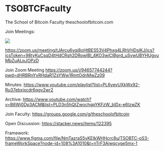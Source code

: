 # TSOBTCFaculty
The School of Bitcoin Faculty
theschoolofbitcoin.com

Join Meetings:

<a target="_blank" href="https://calendar.google.com/calendar/event?action=TEMPLATE&amp;tmeid=dWptdjU0anVwbnZiNW11aDZ0NTgwZjNoaDNfMjAyMzA0MDdUMDMwMDAwWiBrZG5vbGFuQG0&amp;tmsrc=kdnolan%40gmail.com&amp;scp=ALL"><img border="0" src="https://www.google.com/calendar/images/ext/gc_button1_en-GB.gif"></a>


https://zoom.us/meeting/tJArcu6vqj8oHtBES53V4Phxg4LRhVHDslKJ/ics?icsToken=98tyKuCsqD4tHdCRsh2DRowIBI_4KO3wiClBgrd_uSywUBYHUgvuMbZuALpJOPzD

Join Zoom Meeting
https://zoom.us/j/94657744244?pwd=dHRBRnYvRHdaR1ZsYWw1RmtOdnMwZz09

Minutes:
https://www.youtube.com/playlist?list=PL6yevUXkWx92-Ru37ebxjxcdr6qgv2wr2

Archive:
https://www.youtube.com/watch?v=B6Wj0Dp3ACM&list=PLD3n5hQtZwochgpYKFzW_blDx-e6lzwZK


Join Faculty:
https://groups.google.com/g/theschoolofbitcoin

Open Discussion:
https://stacker.news/items/122395

Framework: https://www.figma.com/file/NmTazraS5yKEIkWHHcrc8u/TSOBTC-oS3-frameWorkSpace?node-id=108%3A1010&t=nTrF3Aiwqcyge5mx-1
